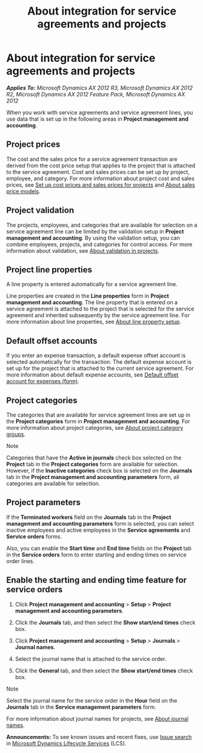 ﻿---
title: About integration for service agreements and projects
TOCTitle: About integration for service agreements and projects
ms:assetid: dbd8a31d-5686-4640-b043-850d7ec427b0
ms:mtpsurl: https://technet.microsoft.com/en-us/library/Aa551252(v=AX.60)
ms:contentKeyID: 36059670
ms.date: 05/02/2014
mtps_version: v=AX.60
_tocRel: gg242492(v=ax.60)/toc.json
---

# About integration for service agreements and projects 


_**Applies To:** Microsoft Dynamics AX 2012 R3, Microsoft Dynamics AX 2012 R2, Microsoft Dynamics AX 2012 Feature Pack, Microsoft Dynamics AX 2012_

When you work with service agreements and service agreement lines, you use data that is set up in the following areas in **Project management and accounting**.

## Project prices

The cost and the sales price for a service agreement transaction are derived from the cost price setup that applies to the project that is attached to the service agreement. Cost and sales prices can be set up by project, employee, and category. For more information about project cost and sales prices, see [Set up cost prices and sales prices for projects](set-up-cost-prices-and-sales-prices-for-projects.md) and [About sales price models](about-sales-price-models.md).

## Project validation

The projects, employees, and categories that are available for selection on a service agreement line can be limited by the validation setup in **Project management and accounting**. By using the validation setup, you can combine employees, projects, and categories for control access. For more information about validation, see [About validation in projects](about-validation-in-projects.md).

## Project line properties

A line property is entered automatically for a service agreement line.

Line properties are created in the **Line properties** form in **Project management and accounting**. The line property that is entered on a service agreement is attached to the project that is selected for the service agreement and inherited subsequently by the service agreement line. For more information about line properties, see [About line property setup](about-line-property-setup.md).

## Default offset accounts

If you enter an expense transaction, a default expense offset account is selected automatically for the transaction. The default expense account is set up for the project that is attached to the current service agreement. For more information about default expense accounts, see [Default offset account for expenses (form)](https://technet.microsoft.com/en-us/library/aa616251\(v=ax.60\)).

## Project categories

The categories that are available for service agreement lines are set up in the **Project categories** form in **Project management and accounting**. For more information about project categories, see [About project category groups](about-project-category-groups.md).


> [!NOTE]
> <P>Categories that have the <STRONG>Active in journals</STRONG> check box selected on the <STRONG>Project</STRONG> tab in the <STRONG>Project categories</STRONG> form are available for selection. However, if the <STRONG>Inactive categories</STRONG> check box is selected on the <STRONG>Journals</STRONG> tab in the <STRONG>Project management and accounting parameters</STRONG> form, all categories are available for selection.</P>



## Project parameters

If the **Terminated workers** field on the **Journals** tab in the **Project management and accounting parameters** form is selected, you can select inactive employees and active employees in the **Service agreements** and **Service orders** forms.

Also, you can enable the **Start time** and **End time** fields on the **Project** tab in the **Service orders** form to enter starting and ending times on service order lines.

## Enable the starting and ending time feature for service orders

1.  Click **Project management and accounting** \> **Setup** \> **Project management and accounting parameters**.

2.  Click the **Journals** tab, and then select the **Show start/end times** check box.

3.  Click **Project management and accounting** \> **Setup** \> **Journals** \> **Journal names**.

4.  Select the journal name that is attached to the service order.

5.  Click the **General** tab, and then select the **Show start/end times** check box.


> [!NOTE]
> <P>Select the journal name for the service order in the <STRONG>Hour</STRONG> field on the <STRONG>Journals</STRONG> tab in the <STRONG>Service management parameters</STRONG> form.</P>



For more information about journal names for projects, see [About journal names](about-journal-names.md).

  
**Announcements:** To see known issues and recent fixes, use [Issue search](http://go.microsoft.com/fwlink/?linkid=389258) in [Microsoft Dynamics Lifecycle Services](http://go.microsoft.com/fwlink/?linkid=306505) (LCS).

